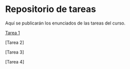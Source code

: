 # Repositorio de tareas

Aquí se publicarán los enunciados de las tareas del curso.

[Tarea 1](Tarea%201/)

[Tarea 2]

[Tarea 3]

[Tarea 4]